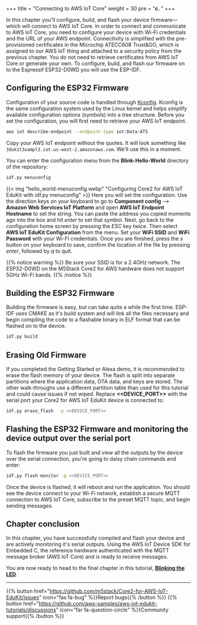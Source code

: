 +++
title = "Connecting to AWS IoT Core"
weight = 30
pre = "<b>c. </b>"
+++

In this chapter you'll configure, build, and flash your device firmware—which will connect to AWS IoT Core. In order to connect and communicate to AWS IoT Core, you need to configure your device with Wi-Fi credentials and the URL of your AWS endpoint. Connectivity is simplified with the pre-provisioned certificates in the Microchip ATECC608 Trust&GO, which is assigned to our AWS IoT thing and attached to a security policy from the previous chapter. You do not need to retrieve certificates from AWS IoT Core or generate your own. To configure, build, and flash our firmware on to the Espressif ESP32-D0WD you will use the ESP-IDF.

## Configuring the ESP32 Firmware
Configuration of your source code is handled through [Kconfig](https://www.kernel.org/doc/html/latest/kbuild/kconfig-language.html). Kconfig is the same configuration system used by the Linux kernel and helps simplify available configuration options (symbols) into a tree structure. Before you set the configuration, you will first need to retrieve your AWS IoT endpoint.

```bash
aws iot describe-endpoint --endpoint-type iot:Data-ATS
```
Copy your AWS IoT endpoint without the quotes. It will look something like `3duk1t3xampl3.iot.us-west-2.amazonaws.com`. We'll use this in a moment.

You can enter the configuration menu from the **Blink-Hello-World** directory of the repository:
```bash
idf.py menuconfig
```
{{< img "hello_world-menuconfig.webp" "Configuring Core2 for AWS IoT EduKit with idf.py menuconfig" >}}
Here you will set the configuration. Use the direction keys on your keyboard to go to **Component config** --> **Amazon Web Services IoT Platform** and open **AWS IoT Endpoint Hostname** to set the string. You can paste the address you copied moments ago into the box and hit _enter_ to set that symbol. Next, go back to the configuration home screen by pressing the *ESC* key twice. Then select **AWS IoT EduKit Configuration** from the menu. Set your **WiFi SSID** and **WiFi Password** with your Wi-FI credentials. Once you are finished, press the *s* button on your keyboard to save, confirm the location of the file by pressing *enter*, followed by *q* to quit.

{{% notice warning %}}
Be sure your SSID is for a 2.4GHz network. The ESP32-D0WD on the M5Stack Core2 for AWS hardware does not support 5GHz Wi-Fi bands.
{{% /notice %}}

## Building the ESP32 Firmware
Building the firmware is easy, but can take quite a while the first time. ESP-IDF uses CMAKE as it's build system and will link all the files necessary and begin compiling the code to a flashable binary in ELF format that can be flashed on to the device.
```bash
idf.py build
```

## Erasing Old Firmware
If you completed the Getting Started or Alexa demo, it is recommended to erase the flash memory of your device. The flash is split into separate partitions where the application data, OTA data, and keys are stored. The other walk-throughs use a different partition table than used for this tutorial and could cause issues if not wiped. Replace **<<DEVICE_PORT>>** with the serial port your Core2 for AWS IoT EduKit device is connected to:
```bash
idf.py erase_flash  -p <<DEVICE_PORT>>
```

## Flashing the ESP32 Firmware and monitoring the device output over the serial port
To flash the firmware you just built and view all the outputs by the device over the serial connection, you're going to daisy chain commands and enter:
```bash
idf.py flash monitor -p <<DEVICE_PORT>>
```
Once the device is flashed, it will reboot and run the application. You should see the device connect to your Wi-Fi network, establish a secure MQTT connection to AWS IoT Core, subscribe to the preset MQTT topic, and begin sending messages.

## Chapter conclusion
In this chapter, you have successfully compiled and flash your device and are actively monitoring it's serial outputs. Using the AWS IoT Device SDK for Embedded C, the reference hardware authenticated with the MQTT message broker (AWS IoT Core) and is ready to receive messages.

You are now ready to head to the final chapter in this tutorial, [**Blinking the LED**](/en/blinky-hello-world/blinking-the-leds.html).

---
{{% button href="https://github.com/m5stack/Core2-for-AWS-IoT-EduKit/issues" icon="fas fa-bug" %}}Report bugs{{% /button %}} {{% button href="https://github.com/aws-samples/aws-iot-edukit-tutorials/discussions" icon="far fa-question-circle" %}}Community support{{% /button %}}